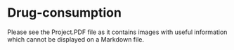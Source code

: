 # Drug-consumption

Please see the Project.PDF file as it contains images with useful information which cannot be displayed on a Markdown file.
